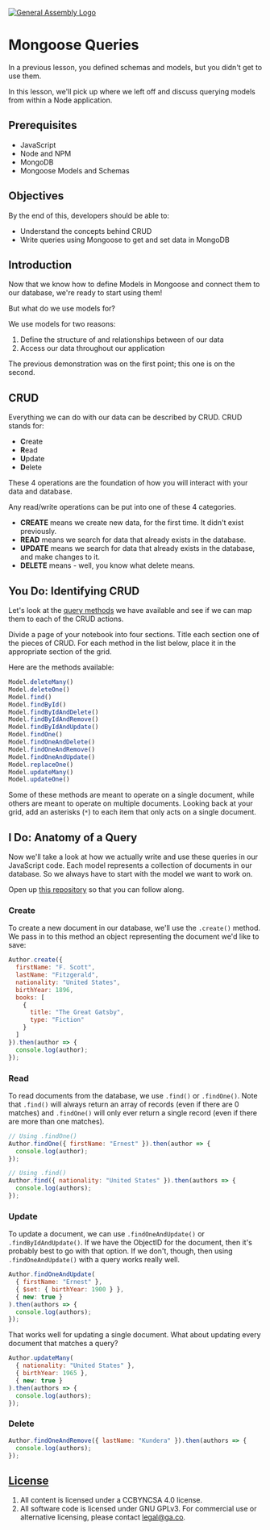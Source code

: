 [![General Assembly Logo](https://camo.githubusercontent.com/1a91b05b8f4d44b5bbfb83abac2b0996d8e26c92/687474703a2f2f692e696d6775722e636f6d2f6b6538555354712e706e67)](https://generalassemb.ly/education/web-development-immersive)

# Mongoose Queries

In a previous lesson, you defined schemas and models, but you didn't get to use
them.

In this lesson, we'll pick up where we left off and discuss querying models from
within a Node application.

## Prerequisites

- JavaScript
- Node and NPM
- MongoDB
- Mongoose Models and Schemas

## Objectives

By the end of this, developers should be able to:

- Understand the concepts behind CRUD
- Write queries using Mongoose to get and set data in MongoDB

## Introduction

Now that we know how to define Models in Mongoose and connect them to our
database, we're ready to start using them!

But what do we use models for?

We use models for two reasons:

1. Define the structure of and relationships between of our data
1. Access our data throughout our application

The previous demonstration was on the first point; this one is on the second.

## CRUD

Everything we can do with our data can be described by CRUD. CRUD stands for:

- **C**reate
- **R**ead
- **U**pdate
- **D**elete

These 4 operations are the foundation of how you will interact with your data
and database.

Any read/write operations can be put into one of these 4 categories.

- **CREATE** means we create new data, for the first time. It didn't exist
  previously.
- **READ** means we search for data that already exists in the database.
- **UPDATE** means we search for data that already exists in the database, and
  make changes to it.
- **DELETE** means - well, you know what delete means.

## You Do: Identifying CRUD

Let's look at the [query methods](https://mongoosejs.com/docs/queries.html) we
have available and see if we can map them to each of the CRUD actions.

Divide a page of your notebook into four sections. Title each section one of the
pieces of CRUD. For each method in the list below, place it in the appropriate
section of the grid.

Here are the methods available:

```js
Model.deleteMany()
Model.deleteOne()
Model.find()
Model.findById()
Model.findByIdAndDelete()
Model.findByIdAndRemove()
Model.findByIdAndUpdate()
Model.findOne()
Model.findOneAndDelete()
Model.findOneAndRemove()
Model.findOneAndUpdate()
Model.replaceOne()
Model.updateMany()
Model.updateOne()
```

Some of these methods are meant to operate on a single document, while others
are meant to operate on multiple documents. Looking back at your grid, add an
asterisks (`*`) to each item that only acts on a single document.

## I Do: Anatomy of a Query

Now we'll take a look at how we actually write and use these queries in our
JavaScript code. Each model represents a collection of documents in our
database. So we always have to start with the model we want to work on.

Open up [this repository]() so that you can follow along.

### Create

To create a new document in our database, we'll use the `.create()` method. We
pass in to this method an object representing the document we'd like to save:

```js
Author.create({
  firstName: "F. Scott",
  lastName: "Fitzgerald",
  nationality: "United States",
  birthYear: 1896,
  books: [
    {
      title: "The Great Gatsby",
      type: "Fiction"
    }
  ]
}).then(author => {
  console.log(author);
});
```

### Read

To read documents from the database, we use `.find()` or `.findOne()`. Note that
`.find()` will always return an array of records (even if there are 0 matches)
and `.findOne()` will only ever return a single record (even if there are more
than one matches).

```js
// Using .findOne()
Author.findOne({ firstName: "Ernest" }).then(author => {
  console.log(author);
});

// Using .find()
Author.find({ nationality: "United States" }).then(authors => {
  console.log(authors);
});
```

### Update

To update a document, we can use `.findOneAndUpdate()` or
`.findByIdAndUpdate()`. If we have the ObjectID for the document, then it's
probably best to go with that option. If we don't, though, then using
`.findOneAndUpdate()` with a query works really well.

```js
Author.findOneAndUpdate(
  { firstName: "Ernest" },
  { $set: { birthYear: 1900 } },
  { new: true }
).then(authors => {
  console.log(authors);
});
```

That works well for updating a single document. What about updating every
document that matches a query?

```js
Author.updateMany(
  { nationality: "United States" },
  { birthYear: 1965 },
  { new: true }
).then(authors => {
  console.log(authors);
});
```

### Delete

```js
Author.findOneAndRemove({ lastName: "Kundera" }).then(authors => {
  console.log(authors);
});
```

## [License](LICENSE)

1. All content is licensed under a CC­BY­NC­SA 4.0 license.
1. All software code is licensed under GNU GPLv3. For commercial use or
   alternative licensing, please contact legal@ga.co.
